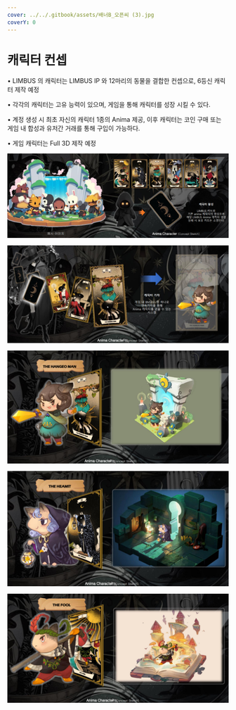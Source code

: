 ```yaml
---
cover: ../../.gitbook/assets/배너B_오픈씨 (3).jpg
coverY: 0
---
```


# 캐릭터 컨셉

• LIMBUS 의 캐릭터는 LIMBUS IP 와 12마리의 동물을 결합한 컨셉으로, 6등신 캐릭터 제작 예정&#x20;

• 각각의 캐릭터는 고유 능력이 있으며, 게임을 통해 캐릭터를 성장 시킬 수 있다.&#x20;

• 계정 생성 시 최초 자신의 캐릭터 1종의 Anima 제공, 이후 캐릭터는 코인 구매 또는 게임 내 합성과 유저간 거래를 통해 구입이 가능하다.&#x20;

• 게임 캐릭터는 Full 3D 제작 예정

![](<../../.gitbook/assets/캡처 (7).PNG>)

![](<../../.gitbook/assets/캡처 (10).PNG>)

![](<../../.gitbook/assets/캡처 (14).PNG>)

![](<../../.gitbook/assets/캡처 (8).PNG>)

![](<../../.gitbook/assets/캡처 (6).PNG>)
